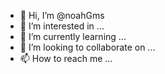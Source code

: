 - 👋 Hi, I’m @noahGms
- 👀 I’m interested in ...
- 🌱 I’m currently learning ...
- 💞️ I’m looking to collaborate on ...
- 📫 How to reach me ...

<!---
noahGms/noahGms is a ✨ special ✨ repository because its `README.md` (this file) appears on your GitHub profile.
You can click the Preview link to take a look at your changes.
--->
